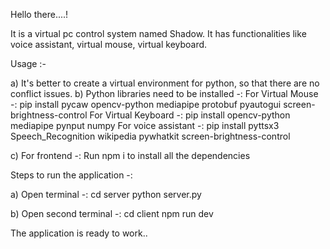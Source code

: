 Hello there....!

It is a virtual pc control system named Shadow.
It has functionalities like voice assistant, virtual mouse, virtual keyboard.

Usage :-

a) It's better to create a virtual environment for python, so that there are no conflict issues.
b) Python libraries need to be installed -:
    For Virtual Mouse -: pip install pycaw opencv-python mediapipe protobuf pyautogui screen-brightness-control
    For Virtual Keyboard -: pip install opencv-python mediapipe pynput numpy
    For voice assistant -: pip install pyttsx3 Speech_Recognition wikipedia pywhatkit screen-brightness-control

c) For frontend -: 
    Run npm i to install all the dependencies

Steps to run the application -:

a) Open terminal -: 
    cd server
    python server.py

b) Open second terminal -:
    cd client
    npm run dev

The application is ready to work..
    
